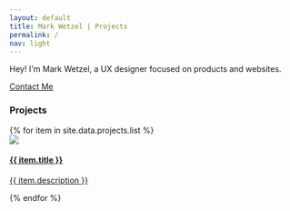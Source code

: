 ```yaml
---
layout: default
title: Mark Wetzel | Projects
permalink: /
nav: light
---
```


<section class="home-hero">
  <div class="pw-container">
    <div class="home-hero-content">
      <p>Hey! I'm <span class="green-text">Mark Wetzel</span>, a UX designer focused on products and websites.</p>
      <a class="btn-lrg btn-lrg-dark" href="{{ "/contact/" | relative_url }}">Contact Me</a>
    </div>
  </div>
</section>

<section class="home-projects">
  <div class="pw-container">
    <h3><a name="projects"></a>Projects</h3>
    <div class="home-projects-list">
      {% for item in site.data.projects.list %}
      <div class="home-project">
        <a href="{{ item.url }}" alt="{{ item.title }}">
          <img class="home-project-thumbnail" src="{{ item.thumbnail }}" />
          <h4 class="home-project-title">{{ item.title }}</h4>
          <p class="home-project-description">{{ item.description }}</p>
        </a>
      </div>
      {% endfor %}
    </div>
  </div>
</section>
